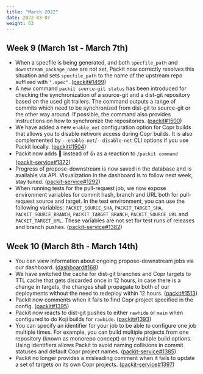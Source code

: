 ```yaml
---
title: "March 2022"
date: 2022-03-07
weight: 63
---
```


## Week 9 (March 1st - March 7th)

- When a specfile is being generated, and both `specfile_path` and
  `downstream_package_name` are not set, Packit now correctly resolves this
  situation and sets `specfile_path` to the name of the upstream repo suffixed
  with `".spec"`.
  ([packit#1499](https://github.com/packit/packit/pull/1499))
- A new command `packit source-git status` has been introduced for checking
  the synchronization of a source-git and a dist-git repository based on the
  used git trailers. The command outputs a range of commits which need to be
  synchronized from dist-git to source-git or the other way around. If possible,
  the command also provides instructions on how to synchronize the repositories.
  ([packit#1500](https://github.com/packit/packit/pull/1500))
- We have added a new `enable_net` configuration option for Copr builds that
  allows you to disable network access during Copr builds. It is also complemented
  by `--enable-net`/`--disable-net` CLI options if you use Packit locally.
  ([packit#1504](https://github.com/packit/packit/pull/1504))
- Packit now adds 👀 instead of 👍 as a reaction to `/packit command`
  ([packit-service#1372](https://github.com/packit/packit-service/pull/1372))
- Progress of propose-downstream is now saved in the database and is available
  via API. Visualization in the dashboard is to follow next week, stay tuned.
  ([packit-service#1292](https://github.com/packit/packit-service/pull/1292))
- When running tests for the pull-request job, we now expose environment
  variables for commit hash, branch and URL both for pull-request source and
  target. In the test environment, you can use the following variables:
  `PACKIT_SOURCE_SHA`, `PACKIT_TARGET_SHA`, `PACKIT_SOURCE_BRANCH`,
  `PACKIT_TARGET_BRANCH`, `PACKIT_SOURCE_URL` and `PACKIT_TARGET_URL`.
  These variables are not set for test runs of releases and branch pushes.
  ([packit-service#1382](https://github.com/packit/packit-service/pull/1382))

## Week 10 (March 8th - March 14th)

- You can view information about ongoing propose-downstream jobs via our dashboard.
  ([dashboard#168](https://github.com/packit/dashboard/pull/168))
- We have switched the cache for dist-git branches and Copr targets to TTL cache
  that gets discarded once in 12 hours, in case there is a change in targets, the
  changes shall propagate to both of our deployments without the need to redeploy
  within 12 hours. ([packit#1513](https://github.com/packit/packit/pull/1513))
- Packit now comments when it fails to find Copr project specified in the config.
  ([packit#1395](https://github.com/packit/packit-service/pull/1395))
- Packit now reacts to dist-git pushes to either `rawhide` or `main` when configured
  to do Koji builds for `rawhide`.
  ([packit#1393](https://github.com/packit/packit-service/pull/1393))
- You can specify an identifier for your job to be able to configure one job multiple times.
  For example, you can build multiple projects from one repository (known as monorepo concept)
  or try multiple build options. Using identifiers allows Packit to avoid naming collisions
  in commit statuses and default Copr project names.
  ([packit-service#1385](https://github.com/packit/packit-service/pull/1385))
- Packit no longer provides a misleading comment when it fails to update a set of
  targets on its own Copr projects.
  ([packit-service#1397](https://github.com/packit/packit-service/pull/1397))
